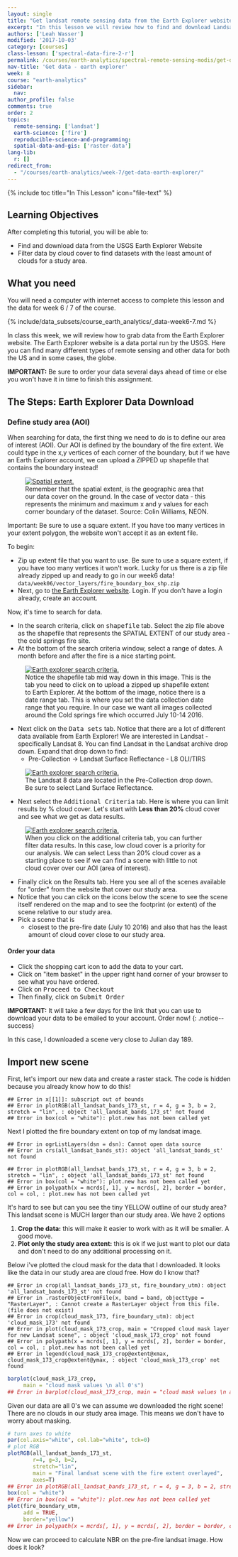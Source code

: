 ```yaml
---
layout: single
title: "Get landsat remote sensing data from the Earth Explorer website"
excerpt: "In this lesson we will review how to find and download Landsat imagery from the USGS Earth Explorere website."
authors: ['Leah Wasser']
modified: '2017-10-03'
category: [courses]
class-lesson: ['spectral-data-fire-2-r']
permalink: /courses/earth-analytics/spectral-remote-sensing-modis/get-data-earth-explorer/
nav-title: 'Get data - earth explorer'
week: 8
course: "earth-analytics"
sidebar:
  nav:
author_profile: false
comments: true
order: 2
topics:
  remote-sensing: ['landsat']
  earth-science: ['fire']
  reproducible-science-and-programming:
  spatial-data-and-gis: ['raster-data']
lang-lib:
  r: []
redirect_from:
  - "/courses/earth-analytics/week-7/get-data-earth-explorer/"
---
```



{% include toc title="In This Lesson" icon="file-text" %}

<div class='notice--success' markdown="1">

## <i class="fa fa-graduation-cap" aria-hidden="true"></i> Learning Objectives

After completing this tutorial, you will be able to:

* Find and download data from the USGS Earth Explorer Website
* Filter data by cloud cover to find datasets with the least amount of clouds for a study area.

## <i class="fa fa-check-square-o fa-2" aria-hidden="true"></i> What you need

You will need a computer with internet access to complete this lesson and the
data for week 6 / 7 of the course.

{% include/data_subsets/course_earth_analytics/_data-week6-7.md %}

</div>





In class this week, we will review how to grab data from the Earth Explorer website.
The Earth Explorer website is a data portal run by the USGS. Here you can find
many different types of remote sensing and other data for both the US and in
some cases, the globe.

**IMPORTANT:** Be sure to order your data several days ahead of time or else you won't have it
in time to finish this assignment.

## The Steps: Earth Explorer Data Download

### Define study area (AOI)

When searching for data, the first thing we need to do is  to define our area of
interest (AOI). Our AOI is defined by the boundary of the
fire extent. We could type in the x,y vertices of each corner of the boundary,
but if we have an Earth Explorer account,  we can upload a ZIPPED up shapefile that
contains the boundary instead!

<figure>
    <a href="{{ site.url }}/images/courses/earth-analytics/spatial-data/spatial-extent.png">
    <img src="{{ site.url }}/images/courses/earth-analytics/spatial-data/spatial-extent.png" alt="Spatial extent.">
    </a>
    <figcaption>Remember that the spatial extent, is the geographic area that
    our data cover on the ground. In the case of vector data - this represents
    the minimum and maximum x and y values for each corner boundary of the dataset.
    Source: Colin Williams, NEON.
    </figcaption>
</figure>

Important: Be sure to use a square extent. If you
have too many vertices in your extent polygon, the website won't accept it as an
extent file.

To begin:

* Zip up extent file that you want to use. Be sure to use a square extent, if you
have too many vertices it won't work. Lucky for us there is a zip file already zipped
up and ready to go in our week6 data!
  `data/week06/vector_layers/fire_boundary_box_shp.zip`
* Next, go to <a href="http://earthexplorer.usgs.gov" target="_blank">the Earth Explorer website</a>. Login. If you don't have a login already, create an account.

Now, it's time to search for data.

* In the search criteria, click on <kbd>shapefile</kbd> tab. Select the zip file above as the shapefile that represents the SPATIAL EXTENT of our study area - the cold springs fire site.
* At the bottom of the search criteria window, select a range of dates. A month before and after the fire is a nice starting point.

<figure>
    <a href="{{ site.url }}/images/courses/earth-analytics/week-7/ee-search-criteria.png">
    <img src="{{ site.url }}/images/courses/earth-analytics/week-7/ee-search-criteria.png" alt="Earth explorer search criteria.">
    </a>
    <figcaption> Notice the shapefile tab mid way down in this image. This is the tab
    you need to click on to upload a zipped up shapefile extent to Earth Explorer.
    At the bottom of the image, notice there is a date range tab. This is where
    you set the data collection date range that you require. In our case we want all images collected around the Cold springs fire which occurred July 10-14 2016.
    </figcaption>
</figure>


* Next click on the <kbd>Data sets</kbd> tab. Notice that there are a lot of different data available from Earth Explorer! We are interested in Landsat - specifically Landsat 8.  You can find Landsat in the Landsat archive drop down. Expand that drop down to find:
  * Pre-Collection -> Landsat Surface Reflectance - L8 OLI/TIRS

<figure>
    <a href="{{ site.url }}/images/courses/earth-analytics/week-7/ee-select-landsat8.png">
    <img src="{{ site.url }}/images/courses/earth-analytics/week-7/ee-select-landsat8.png" alt="Earth explorer search criteria.">
    </a>
    <figcaption>The Landsat 8 data are located in the Pre-Collection drop down.
    Be sure to select Land Surface Reflectance.
    </figcaption>
</figure>

* Next select the <kbd>Additional Criteria</kbd> tab. Here is where you can limit results by % cloud cover. Let's start with **Less than 20%** cloud cover and see what we get as data results.


<figure>
    <a href="{{ site.url }}/images/courses/earth-analytics/week-7/ee-cloud-cover.png">
    <img src="{{ site.url }}/images/courses/earth-analytics/week-7/ee-cloud-cover.png" alt="Earth explorer search criteria.">
    </a>
    <figcaption>When you click on the additional criteria tab, you can further filter data results. In this case, low cloud cover is a priority for our analysis. We can select
    Less than 20% cloud cover as a starting place to see if we can find a scene with
    little to not cloud cover over our AOI (area of interest).
    </figcaption>
</figure>

* Finally click on the Results tab. Here you see all of the scenes available for "order" from the website that cover our study area.
* Notice that you can click on the icons below the scene to see the scene itself rendered on the map and to see the footprint (or extent) of the scene relative to our study area.
* Pick a scene that is
  * closest to the pre-fire date (July 10 2016) and also that has the least amount of cloud cover close to our study area.


#### Order your data
* Click the <i class="fa fa-shopping-cart" aria-hidden="true"></i>
shopping cart icon to add the data to your cart.
* Click on "item basket" in the upper right hand corner of your browser to see what you have ordered.
* Click on <kbd>Proceed to Checkout</kbd>
* Then finally, click on <kbd>Submit Order </kbd>

<i fa fa-star></i>**IMPORTANT:** It will take a few days for the link that you can use to download your
data to be emailed to your account. Order now!
{: .notice--success}


In this case, I downloaded a scene very close to Julian day 189.



## Import new scene

First, let's import our new data and create a raster stack. The code is hidden
because you already know how to do this!


```
## Error in x[[1]]: subscript out of bounds
## Error in plotRGB(all_landsat_bands_173_st, r = 4, g = 3, b = 2, stretch = "lin", : object 'all_landsat_bands_173_st' not found
## Error in box(col = "white"): plot.new has not been called yet
```

Next I plotted the fire boundary extent on top of my landsat image.


```
## Error in ogrListLayers(dsn = dsn): Cannot open data source
## Error in crs(all_landsat_bands_st): object 'all_landsat_bands_st' not found
```



```
## Error in plotRGB(all_landsat_bands_173_st, r = 4, g = 3, b = 2, stretch = "lin", : object 'all_landsat_bands_173_st' not found
## Error in box(col = "white"): plot.new has not been called yet
## Error in polypath(x = mcrds[, 1], y = mcrds[, 2], border = border, col = col, : plot.new has not been called yet
```

It's hard to see but can you see the tiny YELLOW outline of our study area? This
landsat scene is MUCH larger than our study area. We have 2 options

1. **Crop the data:** this will make it easier to work with as it will be smaller. A good move.
2. **Plot only the study area extent:** this is ok if we just want to plot our data and don't need to do any additional processing on it.

Below i've plotted the cloud mask for the data that I downloaded. It looks like
the data in our study area are cloud free. How do I know that?


```
## Error in crop(all_landsat_bands_173_st, fire_boundary_utm): object 'all_landsat_bands_173_st' not found
## Error in .rasterObjectFromFile(x, band = band, objecttype = "RasterLayer", : Cannot create a RasterLayer object from this file. (file does not exist)
## Error in crop(cloud_mask_173, fire_boundary_utm): object 'cloud_mask_173' not found
## Error in plot(cloud_mask_173_crop, main = "Cropped cloud mask layer for new Landsat scene", : object 'cloud_mask_173_crop' not found
## Error in polypath(x = mcrds[, 1], y = mcrds[, 2], border = border, col = col, : plot.new has not been called yet
## Error in legend(cloud_mask_173_crop@extent@xmax, cloud_mask_173_crop@extent@ymax, : object 'cloud_mask_173_crop' not found
```



```r
barplot(cloud_mask_173_crop,
     main = "cloud mask values \n all 0's")
## Error in barplot(cloud_mask_173_crop, main = "cloud mask values \n all 0's"): object 'cloud_mask_173_crop' not found
```


Given our data are all 0's we can assume we downloaded the right scene! There
are no clouds in our study area image. This means we don't have to worry about masking.


```r
# turn axes to white
par(col.axis="white", col.lab="white", tck=0)
# plot RGB
plotRGB(all_landsat_bands_173_st,
        r=4, g=3, b=2,
        stretch="lin",
        main = "Final landsat scene with the fire extent overlayed",
        axes=T)
## Error in plotRGB(all_landsat_bands_173_st, r = 4, g = 3, b = 2, stretch = "lin", : object 'all_landsat_bands_173_st' not found
box(col = "white")
## Error in box(col = "white"): plot.new has not been called yet
plot(fire_boundary_utm,
     add = TRUE,
     border="yellow")
## Error in polypath(x = mcrds[, 1], y = mcrds[, 2], border = border, col = col, : plot.new has not been called yet
```

Now we can proceed to calculate NBR on the pre-fire landsat image. How does it
look?
